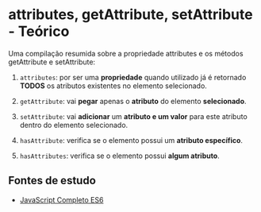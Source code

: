 # attributes, getAttribute, setAttribute - Teórico
Uma compilação resumida sobre a propriedade attributes e os métodos getAttribute e setAttribute:

1. ``attributes``: por ser uma **propriedade** quando utilizado já é retornado **TODOS** os atributos existentes no elemento selecionado.

2. ``getAttribute``: vai **pegar** apenas o **atributo** do elemento **selecionado**.

3. ``setAttribute``: vai **adicionar** um **atributo e um valor** para este atributo dentro do elemento selecionado.

4. ``hasAttribute``: verifica se o elemento possui um **atributo específico**.

5. ``hasAttributes``: verifica se o elemento possui **algum atributo**.

## Fontes de estudo
- [JavaScript Completo ES6](https://www.origamid.com/curso/javascript-completo-es6/0305-classes-e-atributos)
